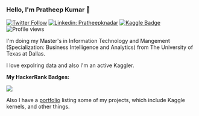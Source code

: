 ### Hello, I'm Pratheep Kumar 👋
[![Twitter Follow](https://img.shields.io/twitter/follow/NadarPratheep?label=Follow)](https://twitter.com/NadarPratheep)
[![Linkedin: Pratheepknadar](https://img.shields.io/badge/-Pratheep%20Kumar-blue?style=flat-square&logo=Linkedin&logoColor=white&link=https://www.linkedin.com/in/pratheepnadar/)](https://www.linkedin.com/in/pratheepnadar/)
[![Kaggle Badge](https://img.shields.io/badge/-pratheepknadar-teal?style=flat&logo=kaggle&logoColor=deepblue&link=https://www.kaggle.com/pratheepknadar/)](https://www.kaggle.com/pratheepknadar/)
![Profile views](https://gpvc.arturio.dev/Pratheepknadar)

I'm doing my Master's in Information Technology and Mangement (Specialization: Business Intelligence and Analytics) from The University of Texas at Dallas.

I love expolring data and also I'm an active Kaggler.

<b>My HackerRank Badges:</b>

![](https://i.imgur.com/H75Q2Yr.png)

Also I have a [portfolio](https://Pratheepknadar.github.io/) listing some of my projects, which include Kaggle kernels, and other things.

<!--
**pratheepknadar/Pratheepknadar** is a ✨ _special_ ✨ repository because its `README.md` (this file) appears on your GitHub profile.

Here are some ideas to get you started:

- 🔭 I’m currently working on ...
- 🌱 I’m currently learning ...
- 👯 I’m looking to collaborate on ...
- 🤔 I’m looking for help with ...
- 💬 Ask me about ...
- 📫 How to reach me: ...
- 😄 Pronouns: ...
- ⚡ Fun fact: ...
-->
